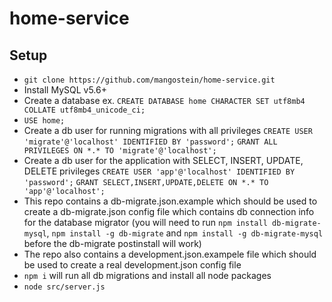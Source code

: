 # home-service

## Setup
* `git clone https://github.com/mangostein/home-service.git`
* Install MySQL v5.6+
* Create a database ex. `CREATE DATABASE home CHARACTER SET utf8mb4 COLLATE utf8mb4_unicode_ci;`
* `USE home;`
* Create a db user for running migrations with all privileges
`CREATE USER 'migrate'@'localhost' IDENTIFIED BY 'password';`
`GRANT ALL PRIVILEGES ON *.* TO 'migrate'@'localhost';`
* Create a db user for the application with SELECT, INSERT, UPDATE, DELETE privileges
`CREATE USER 'app'@'localhost' IDENTIFIED BY 'password';`
`GRANT SELECT,INSERT,UPDATE,DELETE ON *.* TO 'app'@'localhost';`
* This repo contains a db-migrate.json.example which should be used to create a db-migrate.json config file which contains db connection info for the database migrator (you will need to run `npm install db-migrate-mysql`, `npm install -g db-migrate` and `npm install -g db-migrate-mysql` before the db-migrate postinstall will work)
* The repo also contains a development.json.exampele file which should be used to create a real development.json config file
* `npm i` will run all db migrations and install all node packages
* `node src/server.js`
